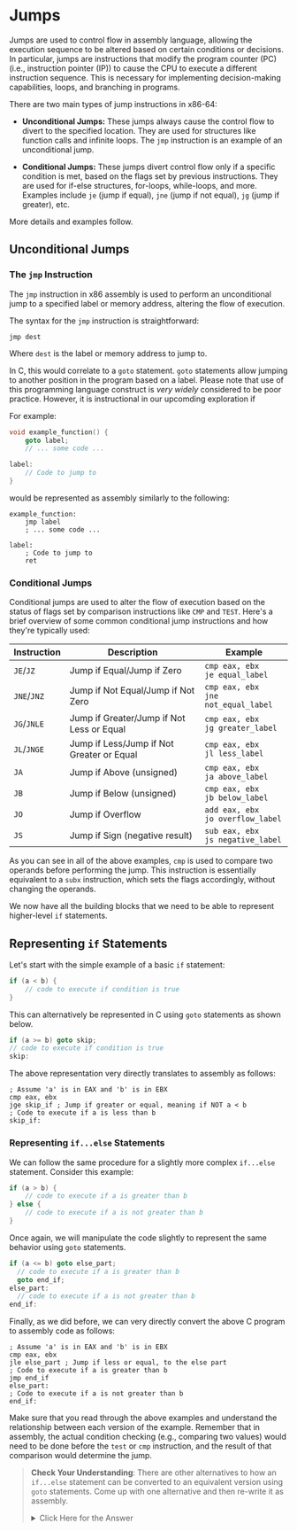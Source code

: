 # Jumps

Jumps are used to control flow in assembly language, allowing the execution sequence to be altered based on certain conditions or decisions. In particular, jumps are instructions that modify the program counter (PC) (i.e., instruction pointer (IP)) to cause the CPU to execute a different instruction sequence. This is necessary for implementing decision-making capabilities, loops, and branching in programs.

There are two main types of jump instructions in x86-64:

- **Unconditional Jumps:** These jumps always cause the control flow to divert to the specified location. They are used for structures like function calls and infinite loops. The `jmp` instruction is an example of an unconditional jump.

- **Conditional Jumps:** These jumps divert control flow only if a specific condition is met, based on the flags set by previous instructions. They are used for if-else structures, for-loops, while-loops, and more. Examples include `je` (jump if equal), `jne` (jump if not equal), `jg` (jump if greater), etc.

More details and examples follow.

## Unconditional Jumps

### The `jmp` Instruction

The `jmp` instruction in x86 assembly is used to perform an unconditional jump to a specified label or memory address, altering the flow of execution.

The syntax for the `jmp` instruction is straightforward:

```assembly
jmp dest
```

Where `dest` is the label or memory address to jump to.

In C, this would correlate to a `goto` statement.  `goto` statements allow jumping to another position in the program based on a label.  Please note that use of this programming language construct is *very widely* considered to be poor practice.  However, it is instructional in our upcomding exploration if 

For example:

```c
void example_function() {
    goto label;
    // ... some code ...

label:
    // Code to jump to
}
```

would be represented as assembly similarly to the following:

```assembly
example_function:
    jmp label
    ; ... some code ...

label:
    ; Code to jump to
    ret
```

### Conditional Jumps

Conditional jumps are used to alter the flow of execution based on the status of flags set by comparison instructions like `CMP` and `TEST`. Here's a brief overview of some common conditional jump instructions and how they're typically used:


| Instruction | Description | Example |
|-------------|-------------|---------|
| `JE`/`JZ`   | Jump if Equal/Jump if Zero | `cmp eax, ebx` <br> `je equal_label` |
| `JNE`/`JNZ` | Jump if Not Equal/Jump if Not Zero | `cmp eax, ebx`<br> `jne not_equal_label` |
| `JG`/`JNLE` | Jump if Greater/Jump if Not Less or Equal | `cmp eax, ebx`<br> `jg greater_label` |
| `JL`/`JNGE` | Jump if Less/Jump if Not Greater or Equal | `cmp eax, ebx`<br> `jl less_label` |
| `JA`        | Jump if Above (unsigned) | `cmp eax, ebx`<br> `ja above_label` |
| `JB`        | Jump if Below (unsigned) | `cmp eax, ebx`<br> `jb below_label` |
| `JO`        | Jump if Overflow | `add eax, ebx`<br> `jo overflow_label` |
| `JS`        | Jump if Sign (negative result) | `sub eax, ebx`<br> `js negative_label` |

As you can see in all of the above examples, `cmp` is used to compare two operands before performing the jump.  This instruction is essentially equivalent to a `subx` instruction, which sets the flags accordingly, without changing the operands.  

We now have all the building blocks that we need to be able to represent higher-level `if` statements.  

## Representing `if` Statements

Let's start with the simple example of a basic `if` statement:

```c
if (a < b) {
    // code to execute if condition is true
}
```

This can alternatively be represented in C using `goto` statements as shown below.  

```c
if (a >= b) goto skip;
// code to execute if condition is true
skip:
```

The above representation very directly translates to assembly as follows:

```assembly
; Assume 'a' is in EAX and 'b' is in EBX
cmp eax, ebx
jge skip_if ; Jump if greater or equal, meaning if NOT a < b
; Code to execute if a is less than b
skip_if:
```

### Representing `if...else` Statements

We can follow the same procedure for a slightly more complex `if...else` statement.  Consider this example:

```c
if (a > b) {
    // code to execute if a is greater than b
} else {
    // code to execute if a is not greater than b
}
```

Once again, we will manipulate the code slightly to represent the same behavior using `goto` statements.  

```c
if (a <= b) goto else_part;
  // code to execute if a is greater than b
  goto end_if;
else_part:
  // code to execute if a is not greater than b
end_if:
```

Finally, as we did before, we can very directly convert the above C program to assembly code as follows:

```assembly
; Assume 'a' is in EAX and 'b' is in EBX
cmp eax, ebx
jle else_part ; Jump if less or equal, to the else part
; Code to execute if a is greater than b
jmp end_if
else_part:
; Code to execute if a is not greater than b
end_if:
```

Make sure that you read through the above examples and understand the relationship between each version of the example.  Remember that in assembly, the actual condition checking (e.g., comparing two values) would need to be done before the `test` or `cmp` instruction, and the result of that comparison would determine the jump.

> **Check Your Understanding**: There are other alternatives to how an `if...else` statement can be converted to an equivalent version using `goto` statements.  Come up with one alternative and then re-write it as assembly.
> <details><summary>Click Here for the Answer</summary>
> 
> C Program:
> ```c
> if (a > b) goto then_part;
>   // code to execute if a is not greater than b
>   goto end_if;
> then_part:
>   // code to execute if a is greater than b
> end_if:
> ```
> 
> Assembly Program:
> ```assembly
> ; Assume 'a' is in EAX and 'b' is in EBX
> cmp eax, ebx
> jg then_part ; Jump if greater than, to the then part
> ; Code to execute if a is not greater than b
> jmp end_if
> then_part:
> ; Code to execute if a is greater than b
> end_if:
> ```
> </details>
